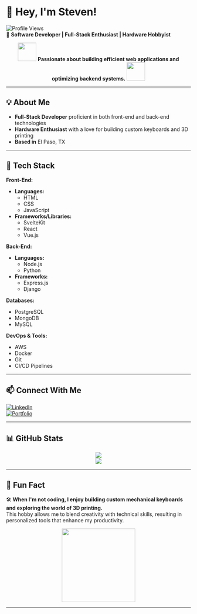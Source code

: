 # **👋 Hey, I'm Steven!**  

![Profile Views](https://komarev.com/ghpvc/?username=httpsteven&style=flat-square)  
🚀 **Software Developer | Full-Stack Enthusiast | Hardware Hobbyist**  

<div align="center">
  <img src="https://media4.giphy.com/media/a5viI92PAF89q/giphy.gif" width="50">
  <b>Passionate about building efficient web applications and optimizing backend systems.</b>
  <img src="https://media4.giphy.com/media/a5viI92PAF89q/giphy.gif" width="50">
</div>

---

## **💡 About Me**
- **Full-Stack Developer** proficient in both front-end and back-end technologies
- **Hardware Enthusiast** with a love for building custom keyboards and 3D printing
- **Based in** El Paso, TX

---

## **🚀 Tech Stack**

**Front-End:**
- **Languages:**  
  - HTML  
  - CSS  
  - JavaScript  
- **Frameworks/Libraries:**  
  - SvelteKit  
  - React  
  - Vue.js  

**Back-End:**
- **Languages:**  
  - Node.js  
  - Python  
- **Frameworks:**  
  - Express.js  
  - Django  

**Databases:**
- PostgreSQL  
- MongoDB  
- MySQL  

**DevOps & Tools:**
- AWS  
- Docker  
- Git  
- CI/CD Pipelines  

---

## **📫 Connect With Me**
[![LinkedIn](https://img.shields.io/badge/LinkedIn-0A66C2?style=flat&logo=linkedin&logoColor=white)](https://www.linkedin.com/in/steven-carrillo-aa0329228/)  
[![Portfolio](https://img.shields.io/badge/Portfolio-000000?style=flat&logo=vercel&logoColor=white)](https://stevencarrillo.net)  

---

## **📊 GitHub Stats**
<div align="center">
  <img src="https://github-readme-streak-stats.herokuapp.com/?user=httpsteven&theme=dark&hide_border=true" />
  <br>
  <img src="https://github-readme-stats.vercel.app/api?username=httpsteven&show_icons=true&theme=dark&hide_border=true" />
</div>

---

## **🎯 Fun Fact**
🛠️ **When I'm not coding, I enjoy building custom mechanical keyboards and exploring the world of 3D printing.**  
This hobby allows me to blend creativity with technical skills, resulting in personalized tools that enhance my productivity.  

<div align="center">
  <img src="https://media2.giphy.com/media/maNB0qAiRVAty/giphy.gif" width="200">
</div>

---
